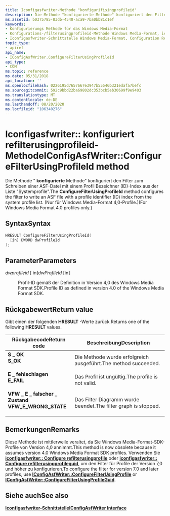 ```yaml
---
title: Iconfigasfwriter-Methode "konfigurifisingprofileid"
description: Die Methode "konfigurierte Methode" konfiguriert den Filter zum Schreiben einer ASF-Datei mit einem Profil Bezeichner (ID)-Index aus der Liste "Systemprofile". (Nur für Windows Media-Format 4,0-Profile.).
ms.assetid: b0375785-83db-4540-aca9-7ba0bb81c1ef
keywords:
- Konfigurierungs Methode für das Windows Media-Format
- Konfigurations-/filterusingprofileid-Methode Windows Media-Format, iconfigasfwriter-Schnittstelle
- Iconfigasfwriter-Schnittstelle Windows Media-Format, Configuration Report User User-Methode
topic_type:
- apiref
api_name:
- IConfigAsfWriter.ConfigureFilterUsingProfileId
api_type:
- COM
ms.topic: reference
ms.date: 05/31/2018
api_location: ''
ms.openlocfilehash: 0226195d7657667e3947b55546b321edafa7befc
ms.sourcegitcommit: 592c9bbd22ba69802dc353bcb5eb30699f9e9403
ms.translationtype: MT
ms.contentlocale: de-DE
ms.lasthandoff: 08/20/2020
ms.locfileid: "106340276"
---
```

# <a name="iconfigasfwriterconfigurefilterusingprofileid-method"></a><span data-ttu-id="c4f1c-107">Iconfigasfwriter:: konfiguriert refilterusingprofileid-Methode</span><span class="sxs-lookup"><span data-stu-id="c4f1c-107">IConfigAsfWriter::ConfigureFilterUsingProfileId method</span></span>

<span data-ttu-id="c4f1c-108">Die Methode " **konfigurierte** Methode" konfiguriert den Filter zum Schreiben einer ASF-Datei mit einem Profil Bezeichner (ID)-Index aus der Liste "Systemprofile".</span><span class="sxs-lookup"><span data-stu-id="c4f1c-108">The **ConfigureFilterUsingProfileId** method configures the filter to write an ASF file with a profile identifier (ID) index from the system profile list.</span></span> <span data-ttu-id="c4f1c-109">(Nur für Windows Media-Format 4,0-Profile.)</span><span class="sxs-lookup"><span data-stu-id="c4f1c-109">(For Windows Media Format 4.0 profiles only.)</span></span>

## <a name="syntax"></a><span data-ttu-id="c4f1c-110">Syntax</span><span class="sxs-lookup"><span data-stu-id="c4f1c-110">Syntax</span></span>


```C++
HRESULT ConfigureFilterUsingProfileId(
  [in] DWORD dwProfileId
);
```



## <a name="parameters"></a><span data-ttu-id="c4f1c-111">Parameter</span><span class="sxs-lookup"><span data-stu-id="c4f1c-111">Parameters</span></span>

<dl> <dt>

<span data-ttu-id="c4f1c-112">*dwprofileid* \[ in\]</span><span class="sxs-lookup"><span data-stu-id="c4f1c-112">*dwProfileId* \[in\]</span></span>
</dt> <dd>

<span data-ttu-id="c4f1c-113">Profil-ID gemäß der Definition in Version 4,0 des Windows Media Format SDK.</span><span class="sxs-lookup"><span data-stu-id="c4f1c-113">Profile ID as defined in version 4.0 of the Windows Media Format SDK.</span></span>

</dd> </dl>

## <a name="return-value"></a><span data-ttu-id="c4f1c-114">Rückgabewert</span><span class="sxs-lookup"><span data-stu-id="c4f1c-114">Return value</span></span>

<span data-ttu-id="c4f1c-115">Gibt einen der folgenden **HRESULT** -Werte zurück.</span><span class="sxs-lookup"><span data-stu-id="c4f1c-115">Returns one of the following **HRESULT** values.</span></span>



| <span data-ttu-id="c4f1c-116">Rückgabecode</span><span class="sxs-lookup"><span data-stu-id="c4f1c-116">Return code</span></span>                                                                                         | <span data-ttu-id="c4f1c-117">Beschreibung</span><span class="sxs-lookup"><span data-stu-id="c4f1c-117">Description</span></span>                             |
|-----------------------------------------------------------------------------------------------------|-----------------------------------------|
| <dl> <span data-ttu-id="c4f1c-118"><dt>**S \_ OK**</dt></span><span class="sxs-lookup"><span data-stu-id="c4f1c-118"><dt>**S\_OK**</dt></span></span> </dl>                | <span data-ttu-id="c4f1c-119">Die Methode wurde erfolgreich ausgeführt.</span><span class="sxs-lookup"><span data-stu-id="c4f1c-119">The method succeeded.</span></span><br/>        |
| <dl> <span data-ttu-id="c4f1c-120"><dt>**E \_ fehlschlagen**</dt></span><span class="sxs-lookup"><span data-stu-id="c4f1c-120"><dt>**E\_FAIL**</dt></span></span> </dl>              | <span data-ttu-id="c4f1c-121">Das Profil ist ungültig.</span><span class="sxs-lookup"><span data-stu-id="c4f1c-121">The profile is not valid.</span></span><br/>    |
| <dl> <span data-ttu-id="c4f1c-122"><dt>**VFW \_ E \_ falscher \_ Zustand**</dt></span><span class="sxs-lookup"><span data-stu-id="c4f1c-122"><dt>**VFW\_E\_WRONG\_STATE**</dt></span></span> </dl> | <span data-ttu-id="c4f1c-123">Das Filter Diagramm wurde beendet.</span><span class="sxs-lookup"><span data-stu-id="c4f1c-123">The filter graph is stopped.</span></span><br/> |



 

## <a name="remarks"></a><span data-ttu-id="c4f1c-124">Bemerkungen</span><span class="sxs-lookup"><span data-stu-id="c4f1c-124">Remarks</span></span>

<span data-ttu-id="c4f1c-125">Diese Methode ist mittlerweile veraltet, da Sie Windows Media-Format-SDK-Profile von Version 4,0 annimmt.</span><span class="sxs-lookup"><span data-stu-id="c4f1c-125">This method is now obsolete because it assumes version 4.0 Windows Media Format SDK profiles.</span></span> <span data-ttu-id="c4f1c-126">Verwenden Sie [**iconfigasfwriter:: Configure refilterusingprofile**](iconfigasfwriter-configurefilterusingprofile.md) oder [**iconfigasfwriter:: Configure refilterusingprofileguid**](iconfigasfwriter-configurefilterusingprofileguid.md), um den Filter für Profile der Version 7,0 und höher zu konfigurieren.</span><span class="sxs-lookup"><span data-stu-id="c4f1c-126">To configure the filter for version 7.0 and later profiles, use [**IConfigAsfWriter::ConfigureFilterUsingProfile**](iconfigasfwriter-configurefilterusingprofile.md) or [**IConfigAsfWriter::ConfigureFilterUsingProfileGuid**](iconfigasfwriter-configurefilterusingprofileguid.md).</span></span>

## <a name="see-also"></a><span data-ttu-id="c4f1c-127">Siehe auch</span><span class="sxs-lookup"><span data-stu-id="c4f1c-127">See also</span></span>

<dl> <dt>

<span data-ttu-id="c4f1c-128">[**Iconfigasfwriter-Schnittstelle**](/previous-versions/windows/desktop/legacy/dd743205(v=vs.85))</span><span class="sxs-lookup"><span data-stu-id="c4f1c-128">[**IConfigAsfWriter Interface**](/previous-versions/windows/desktop/legacy/dd743205(v=vs.85))</span></span>
</dt> </dl>

 

